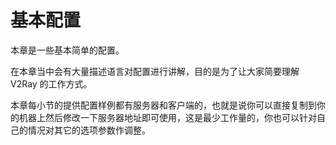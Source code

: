 # 基本配置
本章是一些基本简单的配置。

在本章当中会有大量描述语言对配置进行讲解，目的是为了让大家简要理解 V2Ray 的工作方式。

本章每小节的提供配置样例都有服务器和客户端的，也就是说你可以直接复制到你的机器上然后修改一下服务器地址即可使用，这是最少工作量的，你也可以针对自己的情况对其它的选项参数作调整。
